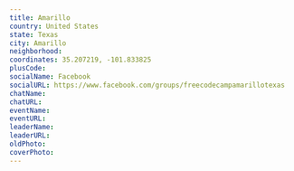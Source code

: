 ```yaml
---
title: Amarillo
country: United States
state: Texas
city: Amarillo
neighborhood: 
coordinates: 35.207219, -101.833825
plusCode:
socialName: Facebook
socialURL: https://www.facebook.com/groups/freecodecampamarillotexas
chatName:
chatURL:
eventName:
eventURL:
leaderName:
leaderURL:
oldPhoto: 
coverPhoto:
---
```

